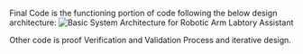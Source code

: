 Final Code is the functioning portion of code following the below design architecture:
![Basic System Architecture for Robotic Arm Labtory Assistant](https://github.com/user-attachments/assets/f9742eef-dd86-47af-b0b5-4c134bfc5803)

Other code is proof Verification and Validation Process and iterative design.
